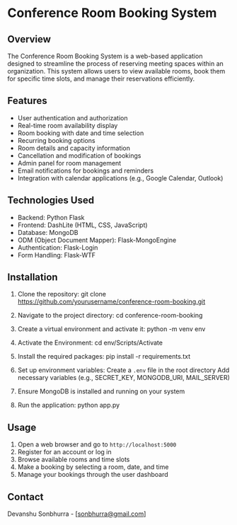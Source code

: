 # Conference Room Booking System

## Overview

The Conference Room Booking System is a web-based application designed to streamline the process of reserving meeting spaces within an organization. This system allows users to view available rooms, book them for specific time slots, and manage their reservations efficiently.

## Features

- User authentication and authorization
- Real-time room availability display
- Room booking with date and time selection
- Recurring booking options
- Room details and capacity information
- Cancellation and modification of bookings
- Admin panel for room management
- Email notifications for bookings and reminders
- Integration with calendar applications (e.g., Google Calendar, Outlook)

## Technologies Used

- Backend: Python Flask
- Frontend: DashLite (HTML, CSS, JavaScript)
- Database: MongoDB
- ODM (Object Document Mapper): Flask-MongoEngine
- Authentication: Flask-Login
- Form Handling: Flask-WTF

## Installation

1. Clone the repository:
   git clone https://github.com/yourusername/conference-room-booking.git

2. Navigate to the project directory:
   cd conference-room-booking

3. Create a virtual environment and activate it:
   python -m venv env

4. Activate the Environment:
   cd env/Scripts/Activate

5. Install the required packages:
   pip install -r requirements.txt

6. Set up environment variables:
   Create a `.env` file in the root directory
   Add necessary variables (e.g., SECRET_KEY, MONGODB_URI, MAIL_SERVER)

7. Ensure MongoDB is installed and running on your system

8. Run the application:
   python app.py

## Usage

1. Open a web browser and go to `http://localhost:5000`
2. Register for an account or log in
3. Browse available rooms and time slots
4. Make a booking by selecting a room, date, and time
5. Manage your bookings through the user dashboard

## Contact

Devanshu Sonbhurra - [sonbhurra@gmail.com]
